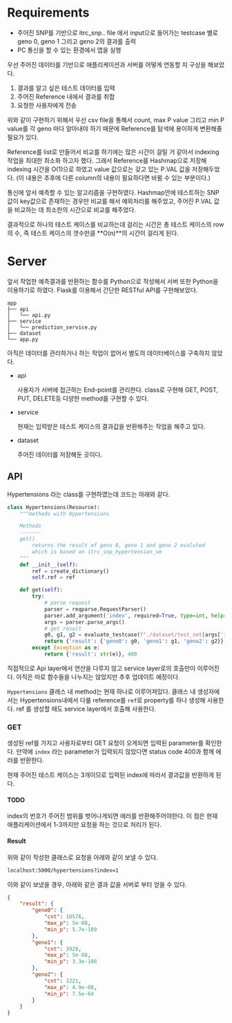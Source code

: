 # Requirements
- 주어진 SNP를 기반으로 itrc_snp.. file 에서 input으로 들어가는 testcase 별로 geno 0, geno 1 그리고 geno 2의 결과를 출력
- PC 통신을 할 수 있는 환경에서 앱을 실행

우선 주어진 데이터를 기반으로 애플리케이션과 서버를 어떻게 연동할 지 구상을 해보았다.

1) 결과를 알고 싶은 테스트 데이터를 입력
2) 주어진 Reference 내에서 결과를 취합
3) 요청한 사용자에게 전송

위와 같이 구현하기 위해서 우선 csv file을 통해서 count, max P value 그리고 min P value를 각 geno 마다 알아내야 하기 때문에 Reference를 탐색에 용이하게 변환해줄 필요가 있다.

Reference를 list로 만들어서 비교를 하기에는 많은 시간이 걸릴 거 같아서 indexing 작업을 최대한 최소화 하고자 했다. 그래서 Reference를 Hashmap으로 저장해 indexing 시간을 O(1)으로 하였고 value 값으로는 갖고 있는 P.VAL 값을 저장해두었다. (이 내용은 추후에 다른 column의 내용이 필요하다면 바뀔 수 있는 부분이다.)

통신에 앞서 예측할 수 있는 알고리즘을 구현하였다. Hashmap안에 테스트하는 SNP값이 key값으로 존재하는 경우만 비교를 해서 예외처리를 해주었고, 주어진 P.VAL 값을 비교하는 데 최소한의 시간으로 비교를 해주었다.

결과적으로 하나의 테스트 케이스를 비교하는데 걸리는 시간은 총 테스트 케이스의 row의 수, 즉 테스트 케이스의 갯수만큼 **O(n)**의 시간이 걸리게 된다.

# Server
앞서 작업한 예측결과를 반환하는 함수를 Python으로 작성해서 서버 또한 Python을 이용하기로 하였다. Flask를 이용해서 간단한 RESTful API를 구현해보았다.

```
app
├── api
│   └── api.py
├── service
│   └── prediction_service.py
├── dataset
└── app.py
```

아직은 데이터를 관리하거나 하는 작업이 없어서 별도의 데이터베이스를 구축하지 않았다.
- api

    사용자가 서버에 접근하는 End-point를 관리한다. class로 구현해 GET, POST, PUT, DELETE등 다양한 method를 구현할 수 있다.

- service

    현재는 입력받은 테스트 케이스의 결과값을 반환해주는 작업을 해주고 있다.

- dataset

    주어진 데이터를 저장해둔 곳이다.

## API
Hypertensions 라는 class를 구현하였는데 코드는 아래와 같다.

``` python
class Hypertensions(Resource):
    """methods with Hypertensions

    Methods
    -------
    get()
        returns the result of geno 0, geno 1 and geno 2 evaluted
        which is based on itrc_snp_hypertension_sm
    """
    def __init__(self):
        ref = create_dictionary()
        self.ref = ref

    def get(self):
        try:
            # parse request
            parser = reqparse.RequestParser()
            parser.add_argument('index', required=True, type=int, help='place index of the testcase')
            args = parser.parse_args()
            # get result
            g0, g1, g2 = evaluate_testcase(f"./dataset/test_set{args['index']}.csv", self.ref)
            return {'result': {'geno0': g0, 'geno1': g1, 'geno2': g2}}
        except Exception as e:
            return {'result': str(e)}, 400
```

직접적으로 Api layer에서 연산을 다루지 않고 service layer로의 호출만이 이루어진다. 아직은 따로 함수들을 나누지는 않았지만 추후 업데이트 예정이다.

`Hypertensions` 클래스 내 method는 현재 하나로 이루어져있다. 클래스 내 생성자에서는 Hypertensions내에서 다룰 reference를 `ref`로 property를 하나 생성해 사용한다. ref 를 생성할 때도 service layer에서 호출해 사용한다.

### GET 
생성된 ref를 가지고 사용자로부터 GET 요청이 오게되면 입력된 parameter를 확인한다. 만약에 `index` 라는 parameter가 입력되지 않았다면 status code 400과 함께 에러를 반환한다. 

현재 주어진 테스트 케이스는 3개이므로 입력된 index에 따라서 결과값을 반환하게 된다. 

#### TODO
index의 번호가 주어진 범위를 벗어나게되면 에러를 반환해주어야한다. 이 점은 현재 애플리케이션에서 1-3까지만 요청을 하는 것으로 처리가 된다.

#### Result
위와 같이 작성한 클래스로 요청을 아래와 같이 보낼 수 있다.

``` bash
localhost:5000/hypertensions?index=1
```

이와 같이 보냈을 경우, 아래와 같은 결과 값을 서버로 부터 얻을 수 있다.

``` json
{
    "result": {
        "geno0": {
            "cnt": 10576,
            "max_p": 5e-08,
            "min_p": 5.7e-109
        },
        "geno1": {
            "cnt": 3928,
            "max_p": 5e-08,
            "min_p": 3.3e-108
        },
        "geno2": {
            "cnt": 1221,
            "max_p": 4.9e-08,
            "min_p": 7.5e-64
        }
    }
}
```